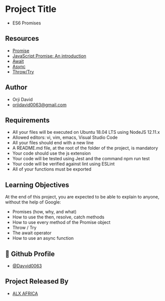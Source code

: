 
# Project Title
- ES6 Promises



## Resources

 - [Promise](https://intranet.alxswe.com/rltoken/j_0FTFbkTg42JMcAbNPOVQ)
  - [JavaScript Promise: An introduction](https://intranet.alxswe.com/rltoken/2Q2LzNFokcUwpA2u3FKG6Q)
  - [Await](https://intranet.alxswe.com/rltoken/UXb3S2PMBe-SLJ55isMcow)
  - [Async](https://intranet.alxswe.com/rltoken/_K0C7pgEjwaIzU9RpwCb8g)
  - [Throw/Try](https://intranet.alxswe.com/rltoken/UTjDgvKk5l892Xslh0vqcQ)


  

## Author

- Orji David 
- orjidavid0063@gmail.com

## Requirements

- All your files will be executed on Ubuntu 18.04 LTS using NodeJS 12.11.x
- Allowed editors: vi, vim, emacs, Visual Studio Code
- All your files should end with a new line
- A README.md file, at the root of the folder of the project, is mandatory
- Your code should use the js extension
- Your code will be tested using Jest and the command npm run test
- Your code will be verified against lint using ESLint
- All of your functions must be exported
## Learning Objectives


At the end of this project, you are expected to be able to explain to anyone, without the help of Google:

- Promises (how, why, and what)
- How to use the then, resolve, catch methods
- How to use every method of the Promise object
- Throw / Try
- The await operator
- How to use an async function



## 🔗 Github Profile
- [@Dayvid0063](https://github.com/Dayvid0063)


## Project Released By

- [ALX AFRICA](https://www.alxafrica.com/)

